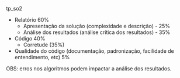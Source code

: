 tp_so2

* Relatório 60%
    - Apresentação da solução (complexidade e descrição) - 25%
    - Análise dos resultados (análise crítica dos resultados) - 35%
* Código 40%
    - Corretude (35%)
* Qualidade do código (documentação, padronização, facilidade de entendimento, etc) 5%

OBS: erros nos algoritmos podem impactar a análise dos resultados.